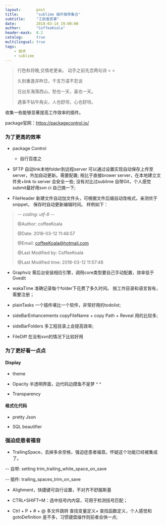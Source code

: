 ```yaml
---
layout:       post
title:        "sublime 插件推荐集合"
subtitle:     "工欲善其事"
date:         2018-03-14 19:00:00
author:       "CoffeeKoala"
header-mask:  0.2
catalog:      true
multilingual: true
tags:
    - 技术
    - sublime
---
```



> 行色秋将晚,交情老更亲。
> 动手之前先念两句诗 = =
> 
> 久别重逢非昨日，千言万语不忍谈
> 
> 日出东海落西山，愁也一天，喜也一天。
> 
> 遇事不钻牛角尖，人也舒坦，心也舒坦。


收集一些能够显著提高工作效率的插件。

package官网：https://packagecontrol.io/

### 为了更高的效率

 - package Control
     + 自行百度之

 - SFTP
    自动link本地folder到远程server
    可以通过设置实现自动保存上传至server，外加自动更新。需要配置;
    相比于直接brower server，在本地建立文件夹+link to server 会安全一些;
    没有对比过sublime 自带Git，个人感觉submit最好用svn ci 自己搞一下;

 - FileHeader
    新建文件自动加文件头，可根据文件后缀自动改格式，亲测优于snippet，    保存时自动更新编辑时间。 样例如下：

>  -*- coding: utf-8 -*-
>
>  @Author: coffeeKoala
>
>  @Date:   2018-03-12 11:48:57
>
>  @Email:  coffeeKoala@hotmail.com
>
>  @Last Modified by:   CoffeeKoala
>
>  @Last Modified time: 2018-03-12 11:57:48
>

- Graphviz
    需后台安装相应引擎，调用core类型要自己手动配置，效率低于Gvedit


 - wakaTime
    准确记录每个folder下花费了多久时间。
    按工作目录和语言皆有，需要注册；

- plainTasks
    一个插件堪比一个软件，非常好用的todolist;

- sideBarEnhancements
    copyFileName + copy Path + Reveal 用的比较多;


- sideBarFolders
    多工程目录上会提高效率;

- FileDiff
    在没有svn的情况下比较好用


### 为了更好看一点点

#### Display

- theme

- Opacity
    半透明界面，边代码边摸鱼不是梦 ^ ^
- Transparency


#### 格式化代码


- pretty Json

- SQL beautifier


### 强迫症患者福音
- TrailingSpace，去掉多余空格，强迫症患者福音。怀疑这个功能已经被集成了。

-- 自带: setting trim_trailing_white_space_on_save

-- 插件: trailing_spaces_trim_on_save

- Alighment，快捷键可自行设置，不对齐不舒服斯基

- CTRL+SHIFT+M：选中括号内内容，可用于检测括号匹配；

- Ctrl + P + # + @ 多文件跳转 查找变量定义+ 查找函数定义，个人感觉和gotoDefinition 差不多，习惯键盘操作则前者会快一点;





